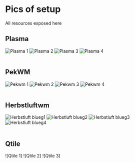 # Pics of setup
All resources exposed here

## Plasma
![Plasma 1](Plasma/18-193816.png)
![Plasma 2](Plasma/18-192725.png)
![Plasma 3](Plasma/18-184348.png)
![Plasma 4](Plasma/3-231018.png)
<br>
<br>
## PekWM
![Pekwm 1](Pekwm/1594072498.png)
![Pekwm 2](Pekwm/1594073197.png)
![Pekwm 3](Pekwm/1594074201.png)
![Pekwm 4](Pekwm/1594074839.png)
<br>
<br>
## Herbstluftwm
![Herbstluft blueg1](Herbstluft/blueg1.png)
![Herbstluft blueg2](Herbstluft/blueg2.png)
![Herbstluft blueg3](Herbstluft/blueg3.png)
![Herbstluft blueg4](Herbstluft/blueg4.png)
<br>
<br>
## Qtile
![Qtile 1]
![Qtile 2]
![Qtile 3]
